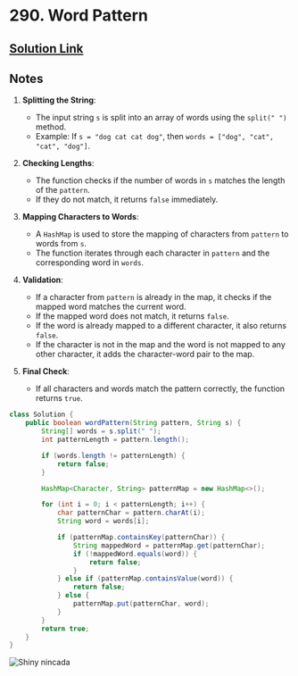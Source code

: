 # 290. Word Pattern

## [Solution Link](https://leetcode.com/submissions/detail/1545553057/)

## Notes

1. **Splitting the String**:
   - The input string `s` is split into an array of words using the `split(" ")` method.
   - Example: If `s = "dog cat cat dog"`, then `words = ["dog", "cat", "cat", "dog"]`.

2. **Checking Lengths**:
   - The function checks if the number of words in `s` matches the length of the `pattern`.
   - If they do not match, it returns `false` immediately.

3. **Mapping Characters to Words**:
   - A `HashMap` is used to store the mapping of characters from `pattern` to words from `s`.
   - The function iterates through each character in `pattern` and the corresponding word in `words`.

4. **Validation**:
   - If a character from `pattern` is already in the map, it checks if the mapped word matches the current word.
   - If the mapped word does not match, it returns `false`.
   - If the word is already mapped to a different character, it also returns `false`.
   - If the character is not in the map and the word is not mapped to any other character, it adds the character-word pair to the map.

5. **Final Check**:
   - If all characters and words match the pattern correctly, the function returns `true`.

```java
class Solution {
    public boolean wordPattern(String pattern, String s) {
        String[] words = s.split(" ");
        int patternLength = pattern.length();

        if (words.length != patternLength) {
            return false;
        }

        HashMap<Character, String> patternMap = new HashMap<>();

        for (int i = 0; i < patternLength; i++) {
            char patternChar = pattern.charAt(i);
            String word = words[i];

            if (patternMap.containsKey(patternChar)) {
                String mappedWord = patternMap.get(patternChar);
                if (!mappedWord.equals(word)) {
                    return false;
                }
            } else if (patternMap.containsValue(word)) {
                return false;
            } else {
                patternMap.put(patternChar, word);
            }
        }
        return true;
    }
}
```

![Shiny nincada](https://projectpokemon.org/images/shiny-sprite/nincada.gif)

